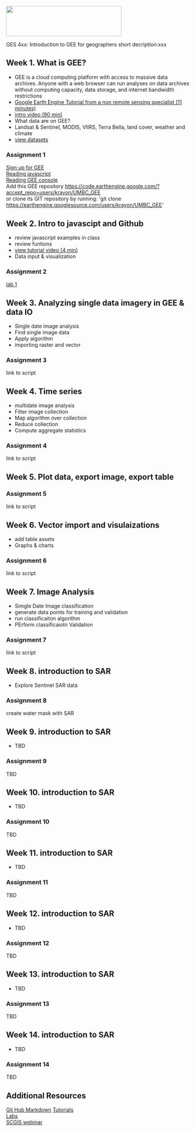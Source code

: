 <img src="https://www.umbc.edu/img/UMBC-color.svg" width="315" height="82">

GES 4xx: Introduction to GEE for geographers
short decription:xxx

## Week 1.	What is GEE?
* GEE is a cloud computing platform with access to massive data archives. Anyone with a web browser can run analyses on data archives without computing capacity, data storage, and internet bandwidth restrictions
* [Google Earth Engine Tutorial from a non remote sensing specialist (11 minutes)](https://www.youtube.com/watch?v=uHtehTSw7vg)
* [intro video (90 min)](https://developers.google.com/earth-engine/tutorials#introduction-to-earth-engine-condensed)
* What data are on GEE?  
 * Landsat & Sentinel, MODIS, VIIRS, Terra Bella, land cover, weather and climate
 * [view datasets](https://developers.google.com/earth-engine/datasets/)
### Assignment 1
[Sign up for GEE](https://signup.earthengine.google.com)\
[Reading javascript](https://developer.mozilla.org/en-US/docs/Web/JavaScript/Guide/Introduction)\
[Reading GEE console](https://developers.google.com/earth-engine/playground)\
Add this GEE repository
https://code.earthengine.google.com/?accept_repo=users/krayon/UMBC_GEE \
or clone its GIT repository by running: 'git clone https://earthengine.googlesource.com/users/krayon/UMBC_GEE'
## Week 2. Intro to javascipt and Github
* review javascript examples in class
* review funtions
* [view tutorial video (4 min)](https://www.youtube.com/watch?v=2X9J4waFEtc)
* Data input & visualization
### Assignment 2
[lab 1](https://docs.google.com/document/d/1jblW6YSHCVbN_q3oQOOIpPPNa4Q0_Gt6D6oLdEyQPF4/edit)
## Week 3.	Analyzing single data imagery in GEE & data IO
* Single date image analysis
* Find single image data
* Apply algorithm
* importing raster and vector
### Assignment 3
link to script
## Week 4.	Time series
* multidate image analysis
* Filter image collection
* Map algorithm over collection
* Reduce collection
* Compute aggregate statistics
### Assignment 4
link to script
## Week 5. Plot data, export image, export table
### Assignment 5
link to script
## Week 6. Vector import and visulaizations
  * add table assets
  * Graphs & charts
### Assignment 6
link to script
## Week 7.	Image Analysis
  * Simgle Date Image classification
  * generate data points for training and validation
  * run classificaiton algorithm
  * PErform classificaiotn Validation
### Assignment 7
link to script
## Week 8. introduction to SAR
  * Explore Sentinel SAR data
### Assignment 8
create water mask with SAR
## Week 9. introduction to SAR
  * TBD
### Assignment 9
TBD
## Week 10. introduction to SAR
  * TBD
### Assignment 10
TBD
## Week 11. introduction to SAR
  * TBD
### Assignment 11
TBD
## Week 12. introduction to SAR
  * TBD
### Assignment 12
TBD
## Week 13. introduction to SAR
  * TBD
### Assignment 13
TBD
## Week 14. introduction to SAR
  * TBD
### Assignment 14
TBD
## Additional Resources
[Git Hub Markdown](https://about.gitlab.com/handbook/product/technical-writing/markdown-guide/)
[Tutorials](https://developers.google.com/earth-engine/tutorials) \
[Labs](https://developers.google.com/earth-engine/edu)\
[SCGIS webinar](https://consbio.org/products/webinars/scgis-earths-vital-signs-planetary-scale-monitoring-google-earth-engine)
